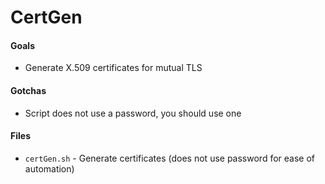 # CertGen

#### Goals
 - Generate X.509 certificates for mutual TLS
 
#### Gotchas
 - Script does not use a password, you should use one

#### Files
 - `certGen.sh` - Generate certificates (does not use password for ease of automation)
